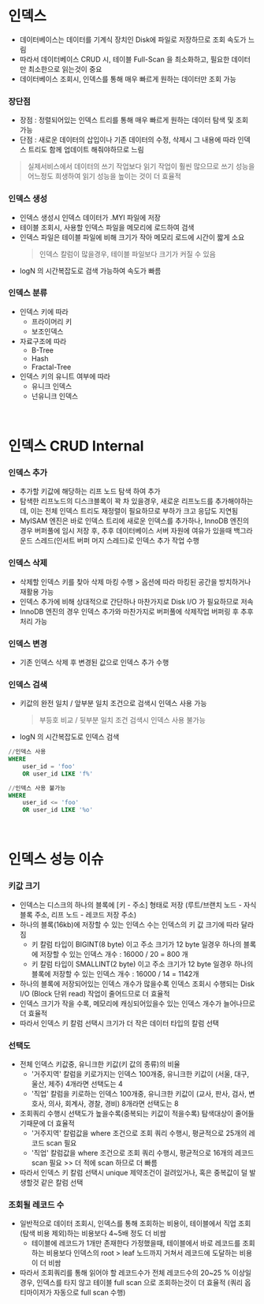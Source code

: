 # 인덱스
* 데이터베이스는 데이터를 기계식 장치인 Disk에 파일로 저장하므로 조회 속도가 느림
* 따라서 데이터베이스 CRUD 시, 테이블 Full-Scan 을 최소화하고, 필요한 데이터만 최소한으로 읽는것이 중요
* 데이터베이스 조회시, 인덱스를 통해 매우 빠르게 원하는 데이터만 조회 가능

### 장단점
* 장점 : 정렬되어있는 인덱스 트리를 통해 매우 빠르게 원하는 데이터 탐색 및 조회 가능
* 단점 : 새로운 데이터의 삽입이나 기존 데이터의 수정, 삭제시 그 내용에 따라 인덱스 트리도 함께 업데이트 해줘야하므로 느림
> 실제서비스에서 데이터의 쓰기 작업보다 읽기 작업이 훨씬 많으므로 쓰기 성능을 어느정도 희생하여 읽기 성능을 높이는 것이 더 효율적

### 인덱스 생성
* 인덱스 생성시 인덱스 데이터가 .MYI 파일에 저장
* 테이블 조회시, 사용할 인덱스 파일을 메모리에 로드하여 검색
* 인덱스 파일은 테이블 파일에 비해 크기가 작아 메모리 로드에 시간이 짧게 소요
	> 인덱스 칼럼이 많을경우, 테이블 파일보다 크기가 커질 수 있음
* logN 의 시간복잡도로 검색 가능하여 속도가 빠름 

### 인덱스 분류
* 인덱스 키에 따라
	* 프라이머리 키
	* 보조인덱스
* 자료구조에 따라
	* B-Tree
	* Hash
	* Fractal-Tree
* 인덱스 키의 유니트 여부에 따라
	* 유니크 인덱스
	* 넌유니크 인덱스

<br>

# 인덱스 CRUD Internal
### 인덱스 추가
* 추가할 키값에 해당하는 리프 노드 탐색 하여 추가
* 탐색한 리프노드의 디스크블록이 꽉 차 있을경우, 새로운 리프노드를 추가해야하는데, 이는 전체 인덱스 트리도 재정렬이 필요하므로 부하가 크고 응답도 지연됨
* MyISAM 엔진은 바로 인덱스 트리에 새로운 인덱스를 추가하나, InnoDB 엔진의 경우 버퍼풀에 임시 저장 후, 추후 데이터베이스 서버 자원에 여유가 있을때 백그라운드 스레드(인서트 버퍼 머지 스레드)로 인덱스 추가 작업 수행

### 인덱스 삭제
* 삭제할 인덱스 키를 찾아 삭제 마킹 수행 > 옵션에 따라 마킹된 공간을 방치하거나 재활용 가능
* 인덱스 추가에 비해 상대적으로 간단하나 마찬가지로 Disk I/O 가 필요하므로 저속
* InnoDB 엔진의 경우 인덱스 추가와 마찬가지로 버퍼풀에 삭제작업 버퍼링 후 추후 처리 가능

### 인덱스 변경
* 기존 인덱스 삭제 후 변경된 값으로 인덱스 추가 수행

### 인덱스 검색
* 키값의 완전 일치 / 앞부분 일치 조건으로 검색시 인덱스 사용 가능
	> 부등호 비교 / 뒷부분 일치 조건 검색시 인덱스 사용 불가능
* logN 의 시간복잡도로 인덱스 검색
```sql
//인덱스 사용
WHERE 
	user_id = 'foo'
	OR user_id LIKE 'f%'

//인덱스 사용 불가능
WHERE
	user_id <= 'foo'
	OR user_id LIKE '%o'

```

<br>

# 인덱스 성능 이슈
### 키값 크기
* 인덱스는 디스크의 하나의 블록에 [키 - 주소] 형태로 저장 (루트/브랜치 노드 - 자식 블록 주소, 리프 노드 - 레코드 저장 주소)
* 하나의 블록(16kb)에 저장할 수 있는 인덱스 수는 인덱스의 키 값 크기에 따라 달라짐
	* 키 칼럼 타입이 BIGINT(8 byte) 이고 주소 크기가 12 byte 일경우 하나의 블록에 저장할 수 있는 인덱스 개수 :  16000 / 20 = 800 개
	* 키 칼럼 타입이 SMALLINT(2 byte) 이고 주소 크기가 12 byte 일경우 하나의 블록에 저장할 수 있는 인덱스 개수 : 16000 / 14 = 1142개
* 하나의 블록에 저장되어있는 인덱스 개수가 많을수록 인덱스 조회시 수행되는 Disk I/O (Block 단위 read) 작업이 줄어드므로 더 효율적
* 인덱스 크기가 작을 수록, 메모리에 캐싱되어있을수 있는 인덱스 개수가 늘어나므로 더 효율적
* 따라서 인덱스 키 칼럼 선택시 크기가 더 작은 데이터 타입의 칼럼 선택  

### 선택도
* 전체 인덱스 키값중, 유니크한 키값(키 값의 종류)의 비율
	* '거주지역' 칼럼을 키로가지는 인덱스 100개중, 유니크한 키값이 (서울, 대구, 울산, 제주) 4개라면 선택도는 4
	* '직업' 칼럼을 키로하는 인덱스 100개중, 유니크한 키값이 (교사, 판사, 검사, 변호사, 의사, 회계사, 경찰, 경비) 8개라면 선택도는 8
* 조회쿼리 수행시 선택도가 높을수록(중복되는 키값이 적을수록) 탐색대상이 줄어들기때문에 더 효율적
	* '거주지역' 칼럼값을 where 조건으로 조회 쿼리 수행시, 평균적으로 25개의 레코드 scan 필요
	* '직업' 칼럼값을 where 조건으로 조회 쿼리 수행시, 평균적으로 16개의 레코드 scan 필요	>> 더 적에 scan 하므로 더 빠름 
* 따라서 인덱스 키 칼럼 선택시 unique 제약조건이 걸려있거나, 혹은 중복값이 덜 발생할것 같은 칼럼 선택

### 조회될 레코드 수
* 일반적으로 데이터 조회시, 인덱스를 통해 조회하는 비용이, 테이블에서 직업 조회(탐색 비용 제외)하는 비용보다 4~5배 정도 더 비쌈
	* 테이블에 레코드가 1개만 존재한다 가정했을때, 테이블에서 바로 레코드를 조회하는 비용보다 인덱스의 root > leaf 노드까지 거쳐서 레코드에 도달하는 비용이 더 비쌈
* 따라서 조회쿼리를 통해 읽어야 할 레코드수가 전체 레코드수의 20~25 % 이상일 경우, 인덱스를 타지 않고 테이블 full scan 으로 조회하는것이 더 효율적 (쿼리 옵티마이저가 자동으로 full scan 수행)